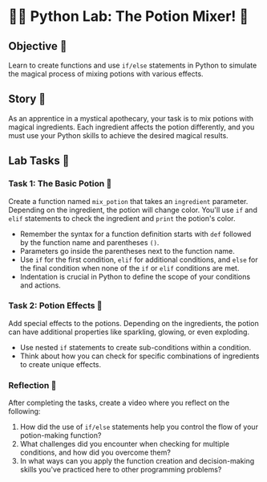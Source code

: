 # 🧙‍♂️ Python Lab: The Potion Mixer! 🧪

## Objective 🎯
Learn to create functions and use `if/else` statements in Python to simulate the magical process of mixing potions with various effects.

## Story 📖
As an apprentice in a mystical apothecary, your task is to mix potions with magical ingredients. Each ingredient affects the potion differently, and you must use your Python skills to achieve the desired magical results.

## Lab Tasks 📝

### Task 1: The Basic Potion 🧴
Create a function named `mix_potion` that takes an `ingredient` parameter. Depending on the ingredient, the potion will change color. You'll use `if` and `elif` statements to check the ingredient and `print` the potion's color.

- Remember the syntax for a function definition starts with `def` followed by the function name and parentheses `()`.
- Parameters go inside the parentheses next to the function name.
- Use `if` for the first condition, `elif` for additional conditions, and `else` for the final condition when none of the `if` or `elif` conditions are met.
- Indentation is crucial in Python to define the scope of your conditions and actions.


### Task 2: Potion Effects 🌟
Add special effects to the potions. Depending on the ingredients, the potion can have additional properties like sparkling, glowing, or even exploding.

- Use nested `if` statements to create sub-conditions within a condition.
- Think about how you can check for specific combinations of ingredients to create unique effects.



### Reflection 🤔

After completing the tasks, create a video where you reflect on the following:

1. How did the use of `if/else` statements help you control the flow of your potion-making function?
2. What challenges did you encounter when checking for multiple conditions, and how did you overcome them?
3. In what ways can you apply the function creation and decision-making skills you've practiced here to other programming problems?

